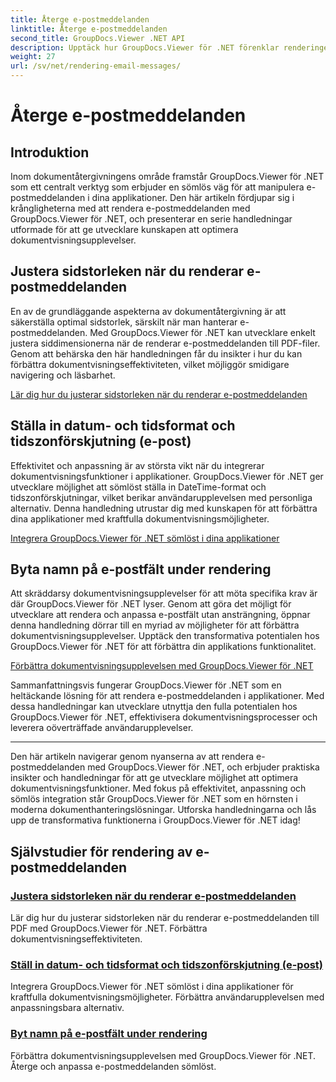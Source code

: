 ```yaml
---
title: Återge e-postmeddelanden
linktitle: Återge e-postmeddelanden
second_title: GroupDocs.Viewer .NET API
description: Upptäck hur GroupDocs.Viewer för .NET förenklar renderingen av e-postmeddelanden till PDF-filer. Lär dig att justera sidstorlek, ställa in DateTime-format och byta namn på fält effektivt.
weight: 27
url: /sv/net/rendering-email-messages/
---
```


# Återge e-postmeddelanden

## Introduktion

Inom dokumentåtergivningens område framstår GroupDocs.Viewer för .NET som ett centralt verktyg som erbjuder en sömlös väg för att manipulera e-postmeddelanden i dina applikationer. Den här artikeln fördjupar sig i krångligheterna med att rendera e-postmeddelanden med GroupDocs.Viewer för .NET, och presenterar en serie handledningar utformade för att ge utvecklare kunskapen att optimera dokumentvisningsupplevelser.

## Justera sidstorleken när du renderar e-postmeddelanden

En av de grundläggande aspekterna av dokumentåtergivning är att säkerställa optimal sidstorlek, särskilt när man hanterar e-postmeddelanden. Med GroupDocs.Viewer för .NET kan utvecklare enkelt justera siddimensionerna när de renderar e-postmeddelanden till PDF-filer. Genom att behärska den här handledningen får du insikter i hur du kan förbättra dokumentvisningseffektiviteten, vilket möjliggör smidigare navigering och läsbarhet.

[Lär dig hur du justerar sidstorleken när du renderar e-postmeddelanden](./adjust-page-size-email/)

## Ställa in datum- och tidsformat och tidszonförskjutning (e-post)

Effektivitet och anpassning är av största vikt när du integrerar dokumentvisningsfunktioner i applikationer. GroupDocs.Viewer för .NET ger utvecklare möjlighet att sömlöst ställa in DateTime-format och tidszonförskjutningar, vilket berikar användarupplevelsen med personliga alternativ. Denna handledning utrustar dig med kunskapen för att förbättra dina applikationer med kraftfulla dokumentvisningsmöjligheter.

[Integrera GroupDocs.Viewer för .NET sömlöst i dina applikationer](./set-date-time-format-offset-email/)

## Byta namn på e-postfält under rendering

Att skräddarsy dokumentvisningsupplevelser för att möta specifika krav är där GroupDocs.Viewer för .NET lyser. Genom att göra det möjligt för utvecklare att rendera och anpassa e-postfält utan ansträngning, öppnar denna handledning dörrar till en myriad av möjligheter för att förbättra dokumentvisningsupplevelser. Upptäck den transformativa potentialen hos GroupDocs.Viewer för .NET för att förbättra din applikations funktionalitet.

[Förbättra dokumentvisningsupplevelsen med GroupDocs.Viewer för .NET](./rename-email-fields/)

Sammanfattningsvis fungerar GroupDocs.Viewer för .NET som en heltäckande lösning för att rendera e-postmeddelanden i applikationer. Med dessa handledningar kan utvecklare utnyttja den fulla potentialen hos GroupDocs.Viewer för .NET, effektivisera dokumentvisningsprocesser och leverera oöverträffade användarupplevelser.

--- 

Den här artikeln navigerar genom nyanserna av att rendera e-postmeddelanden med GroupDocs.Viewer för .NET, och erbjuder praktiska insikter och handledningar för att ge utvecklare möjlighet att optimera dokumentvisningsfunktioner. Med fokus på effektivitet, anpassning och sömlös integration står GroupDocs.Viewer för .NET som en hörnsten i moderna dokumenthanteringslösningar. Utforska handledningarna och lås upp de transformativa funktionerna i GroupDocs.Viewer för .NET idag!
## Självstudier för rendering av e-postmeddelanden
### [Justera sidstorleken när du renderar e-postmeddelanden](./adjust-page-size-email/)
Lär dig hur du justerar sidstorleken när du renderar e-postmeddelanden till PDF med GroupDocs.Viewer för .NET. Förbättra dokumentvisningseffektiviteten.
### [Ställ in datum- och tidsformat och tidszonförskjutning (e-post)](./set-date-time-format-offset-email/)
Integrera GroupDocs.Viewer för .NET sömlöst i dina applikationer för kraftfulla dokumentvisningsmöjligheter. Förbättra användarupplevelsen med anpassningsbara alternativ.
### [Byt namn på e-postfält under rendering](./rename-email-fields/)
Förbättra dokumentvisningsupplevelsen med GroupDocs.Viewer för .NET. Återge och anpassa e-postmeddelanden sömlöst.